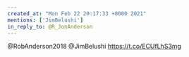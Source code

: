 ```yaml
---
created_at: "Mon Feb 22 20:17:33 +0000 2021"
mentions: ['JimBelushi']
in_reply_to: @R_JonAnderson
---
```


@RobAnderson2018 @JimBelushi https://t.co/ECUfLhS3mg